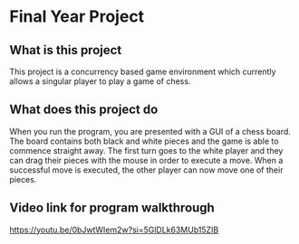 # Final Year Project

## What is this project
This project is a concurrency based game environment which currently allows a singular player to play a game of chess.

## What does this project do
When you run the program, you are presented with a GUI of a chess board. The board contains both black and white pieces and the game is able to commence straight away. The first turn goes to the white player and they can drag their pieces with the mouse in order to execute a move. When a successful move is executed, the other player can now move one of their pieces. 

## Video link for program walkthrough
https://youtu.be/0bJwtWIem2w?si=5GlDLk63MUb15ZIB